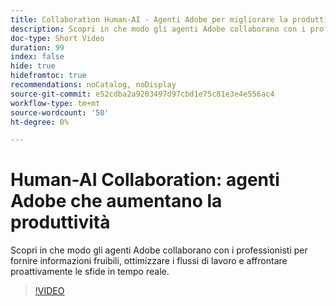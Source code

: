 ```yaml
---
title: Collaboration Human-AI - Agenti Adobe per migliorare la produttività
description: Scopri in che modo gli agenti Adobe collaborano con i professionisti per fornire informazioni fruibili, ottimizzare i flussi di lavoro e affrontare proattivamente le sfide in tempo reale.
doc-type: Short Video
duration: 99
index: false
hide: true
hidefromtoc: true
recommendations: noCatalog, noDisplay
source-git-commit: e52cdba2a9203497d97cbd1e75c81e3e4e556ac4
workflow-type: tm+mt
source-wordcount: '50'
ht-degree: 0%

---
```



# Human-AI Collaboration: agenti Adobe che aumentano la produttività

Scopri in che modo gli agenti Adobe collaborano con i professionisti per fornire informazioni fruibili, ottimizzare i flussi di lavoro e affrontare proattivamente le sfide in tempo reale.

<!-- 62_S653_3442539_98_humanai-collaboration-adobe-agents-enhancing-productivity -->
>[!VIDEO](https://video.tv.adobe.com/v/3458189/?learn=on&enablevpops=true)
